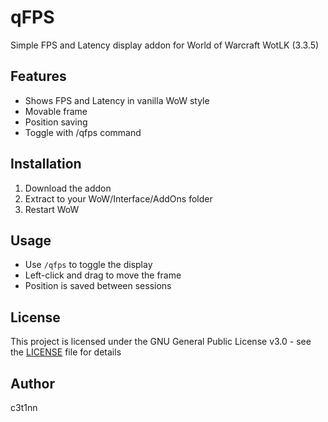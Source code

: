 # qFPS
Simple FPS and Latency display addon for World of Warcraft WotLK (3.3.5)

## Features
- Shows FPS and Latency in vanilla WoW style
- Movable frame
- Position saving
- Toggle with /qfps command

## Installation
1. Download the addon
2. Extract to your WoW/Interface/AddOns folder
3. Restart WoW

## Usage
- Use `/qfps` to toggle the display
- Left-click and drag to move the frame
- Position is saved between sessions

## License
This project is licensed under the GNU General Public License v3.0 - see the [LICENSE](LICENSE) file for details

## Author
c3t1nn